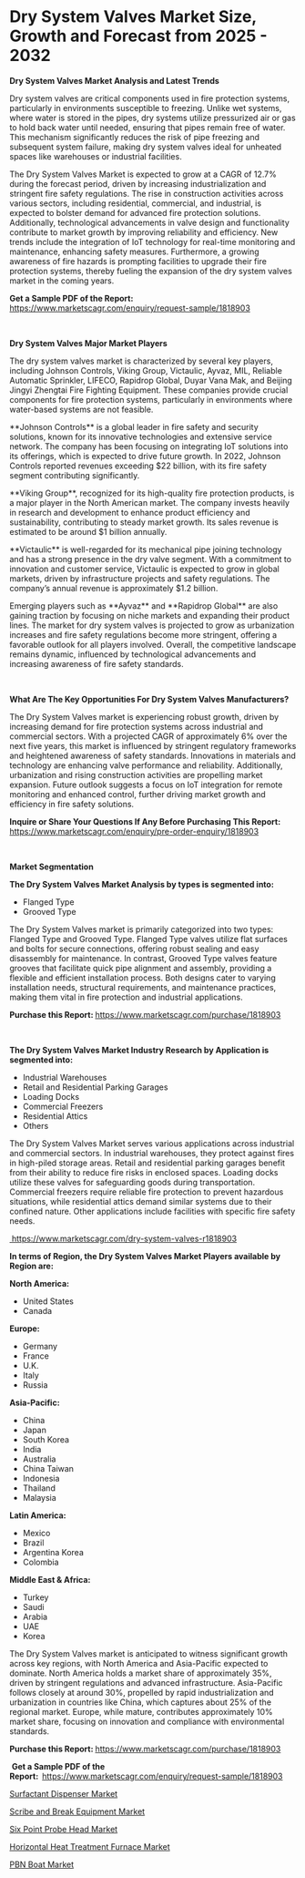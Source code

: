 <p><h1>Dry System Valves Market Size, Growth and Forecast from 2025 - 2032</h1></p><p><strong>Dry System Valves Market Analysis and Latest Trends</strong></p>
<p><p>Dry system valves are critical components used in fire protection systems, particularly in environments susceptible to freezing. Unlike wet systems, where water is stored in the pipes, dry systems utilize pressurized air or gas to hold back water until needed, ensuring that pipes remain free of water. This mechanism significantly reduces the risk of pipe freezing and subsequent system failure, making dry system valves ideal for unheated spaces like warehouses or industrial facilities.</p><p>The Dry System Valves Market is expected to grow at a CAGR of 12.7% during the forecast period, driven by increasing industrialization and stringent fire safety regulations. The rise in construction activities across various sectors, including residential, commercial, and industrial, is expected to bolster demand for advanced fire protection solutions. Additionally, technological advancements in valve design and functionality contribute to market growth by improving reliability and efficiency. New trends include the integration of IoT technology for real-time monitoring and maintenance, enhancing safety measures. Furthermore, a growing awareness of fire hazards is prompting facilities to upgrade their fire protection systems, thereby fueling the expansion of the dry system valves market in the coming years.</p></p>
<p><strong>Get a Sample PDF of the Report:&nbsp;</strong> <a href="https://www.marketscagr.com/enquiry/request-sample/1818903?utm_campaign=2114&utm_medium=2&utm_source=Github&utm_content=ia&utm_term=12042025&utm_id=dry-system-valves">https://www.marketscagr.com/enquiry/request-sample/1818903</a></p>
<p>&nbsp;</p>
<p><strong>Dry System Valves Major Market Players</strong></p>
<p><p>The dry system valves market is characterized by several key players, including Johnson Controls, Viking Group, Victaulic, Ayvaz, MIL, Reliable Automatic Sprinkler, LIFECO, Rapidrop Global, Duyar Vana Mak, and Beijing Jingyi Zhengtai Fire Fighting Equipment. These companies provide crucial components for fire protection systems, particularly in environments where water-based systems are not feasible.</p><p>**Johnson Controls** is a global leader in fire safety and security solutions, known for its innovative technologies and extensive service network. The company has been focusing on integrating IoT solutions into its offerings, which is expected to drive future growth. In 2022, Johnson Controls reported revenues exceeding $22 billion, with its fire safety segment contributing significantly.</p><p>**Viking Group**, recognized for its high-quality fire protection products, is a major player in the North American market. The company invests heavily in research and development to enhance product efficiency and sustainability, contributing to steady market growth. Its sales revenue is estimated to be around $1 billion annually.</p><p>**Victaulic** is well-regarded for its mechanical pipe joining technology and has a strong presence in the dry valve segment. With a commitment to innovation and customer service, Victaulic is expected to grow in global markets, driven by infrastructure projects and safety regulations. The company’s annual revenue is approximately $1.2 billion.</p><p>Emerging players such as **Ayvaz** and **Rapidrop Global** are also gaining traction by focusing on niche markets and expanding their product lines. The market for dry system valves is projected to grow as urbanization increases and fire safety regulations become more stringent, offering a favorable outlook for all players involved. Overall, the competitive landscape remains dynamic, influenced by technological advancements and increasing awareness of fire safety standards.</p></p>
<p>&nbsp;</p>
<p><strong>What Are The Key Opportunities For Dry System Valves Manufacturers?</strong></p>
<p><p>The Dry System Valves market is experiencing robust growth, driven by increasing demand for fire protection systems across industrial and commercial sectors. With a projected CAGR of approximately 6% over the next five years, this market is influenced by stringent regulatory frameworks and heightened awareness of safety standards. Innovations in materials and technology are enhancing valve performance and reliability. Additionally, urbanization and rising construction activities are propelling market expansion. Future outlook suggests a focus on IoT integration for remote monitoring and enhanced control, further driving market growth and efficiency in fire safety solutions.</p></p>
<p><strong>Inquire or Share Your Questions If Any Before Purchasing This Report:</strong> <a href="https://www.marketscagr.com/enquiry/pre-order-enquiry/1818903?utm_campaign=2114&utm_medium=2&utm_source=Github&utm_content=ia&utm_term=12042025&utm_id=dry-system-valves">https://www.marketscagr.com/enquiry/pre-order-enquiry/1818903</a></p>
<p>&nbsp;</p>
<p><strong>Market Segmentation</strong></p>
<p><strong>The Dry System Valves Market Analysis by types is segmented into:</strong></p>
<p><ul><li>Flanged Type</li><li>Grooved Type</li></ul></p>
<p><p>The Dry System Valves market is primarily categorized into two types: Flanged Type and Grooved Type. Flanged Type valves utilize flat surfaces and bolts for secure connections, offering robust sealing and easy disassembly for maintenance. In contrast, Grooved Type valves feature grooves that facilitate quick pipe alignment and assembly, providing a flexible and efficient installation process. Both designs cater to varying installation needs, structural requirements, and maintenance practices, making them vital in fire protection and industrial applications.</p></p>
<p><strong>Purchase this Report:&nbsp;</strong><a href="https://www.marketscagr.com/purchase/1818903?utm_campaign=2114&utm_medium=2&utm_source=Github&utm_content=ia&utm_term=12042025&utm_id=dry-system-valves">https://www.marketscagr.com/purchase/1818903</a></p>
<p>&nbsp;</p>
<p><strong>The Dry System Valves Market Industry Research by Application is segmented into:</strong></p>
<p><ul><li>Industrial Warehouses</li><li>Retail and Residential Parking Garages</li><li>Loading Docks</li><li>Commercial Freezers</li><li>Residential Attics</li><li>Others</li></ul></p>
<p><p>The Dry System Valves Market serves various applications across industrial and commercial sectors. In industrial warehouses, they protect against fires in high-piled storage areas. Retail and residential parking garages benefit from their ability to reduce fire risks in enclosed spaces. Loading docks utilize these valves for safeguarding goods during transportation. Commercial freezers require reliable fire protection to prevent hazardous situations, while residential attics demand similar systems due to their confined nature. Other applications include facilities with specific fire safety needs.</p></p>
<p><a href="https://www.marketscagr.com/dry-system-valves-r1818903?utm_campaign=2114&utm_medium=2&utm_source=Github&utm_content=ia&utm_term=12042025&utm_id=dry-system-valves">&nbsp;https://www.marketscagr.com/dry-system-valves-r1818903</a></p>
<p><strong>In terms of Region, the Dry System Valves Market Players available by Region are:</strong></p>
<p>
    <p> <strong> North America: </strong>
        <ul>
            <li>United States</li>
            <li>Canada</li>
        </ul>
        </p> 
    <p> <strong> Europe: </strong>
        <ul>
            <li>Germany</li>
            <li>France</li>
            <li>U.K.</li>
            <li>Italy</li>
            <li>Russia</li>
        </ul>
        </p> 
    <p> <strong> Asia-Pacific: </strong>
        <ul>
            <li>China</li>
            <li>Japan</li>
            <li>South Korea</li>
            <li>India</li>
            <li>Australia</li>
            <li>China Taiwan</li>
            <li>Indonesia</li>
            <li>Thailand</li>
            <li>Malaysia</li>
        </ul>
        </p> 
    <p> <strong> Latin America: </strong>
        <ul>
            <li>Mexico</li>
            <li>Brazil</li>
            <li>Argentina Korea</li>
            <li>Colombia</li>
        </ul>
        </p> 
    <p> <strong> Middle East & Africa: </strong>
        <ul>
            <li>Turkey</li>
            <li>Saudi</li>
            <li>Arabia</li>
            <li>UAE</li>
            <li>Korea</li>
        </ul>
    </p>
    </p>
<p><p>The Dry System Valves market is anticipated to witness significant growth across key regions, with North America and Asia-Pacific expected to dominate. North America holds a market share of approximately 35%, driven by stringent regulations and advanced infrastructure. Asia-Pacific follows closely at around 30%, propelled by rapid industrialization and urbanization in countries like China, which captures about 25% of the regional market. Europe, while mature, contributes approximately 10% market share, focusing on innovation and compliance with environmental standards.</p></p>
<p><strong>Purchase this Report: </strong><a href="https://www.marketscagr.com/purchase/1818903?utm_campaign=2114&utm_medium=2&utm_source=Github&utm_content=ia&utm_term=12042025&utm_id=dry-system-valves">https://www.marketscagr.com/purchase/1818903</a></p>
<p>&nbsp;<strong>Get a Sample PDF of the Report:&nbsp;&nbsp;</strong><a href="https://www.marketscagr.com/enquiry/request-sample/1818903?utm_campaign=2114&utm_medium=2&utm_source=Github&utm_content=ia&utm_term=12042025&utm_id=dry-system-valves">https://www.marketscagr.com/enquiry/request-sample/1818903</a></p>
<p><strong></strong></p>
<p><p><a href="https://github.com/giulyankela/Market-Research-Report-List-1/blob/main/surfactant-dispenser-market.md?utm_campaign=2114&utm_medium=2&utm_source=Github&utm_content=ia&utm_term=12042025&utm_id=dry-system-valves">Surfactant Dispenser Market</a></p><p><a href="https://github.com/nacarnzina/Market-Research-Report-List-1/blob/main/scribe-and-break-equipment-market.md?utm_campaign=2114&utm_medium=2&utm_source=Github&utm_content=ia&utm_term=12042025&utm_id=dry-system-valves">Scribe and Break Equipment Market</a></p><p><a href="https://github.com/theyasnare5w/Market-Research-Report-List-1/blob/main/six-point-probe-head-market.md?utm_campaign=2114&utm_medium=2&utm_source=Github&utm_content=ia&utm_term=12042025&utm_id=dry-system-valves">Six Point Probe Head Market</a></p><p><a href="https://github.com/arifasabeygb/Market-Research-Report-List-1/blob/main/horizontal-heat-treatment-furnace-market.md?utm_campaign=2114&utm_medium=2&utm_source=Github&utm_content=ia&utm_term=12042025&utm_id=dry-system-valves">Horizontal Heat Treatment Furnace Market</a></p><p><a href="https://github.com/kaidaloeckf7/Market-Research-Report-List-1/blob/main/pbn-boat-market.md?utm_campaign=2114&utm_medium=2&utm_source=Github&utm_content=ia&utm_term=12042025&utm_id=dry-system-valves">PBN Boat Market</a></p></p>